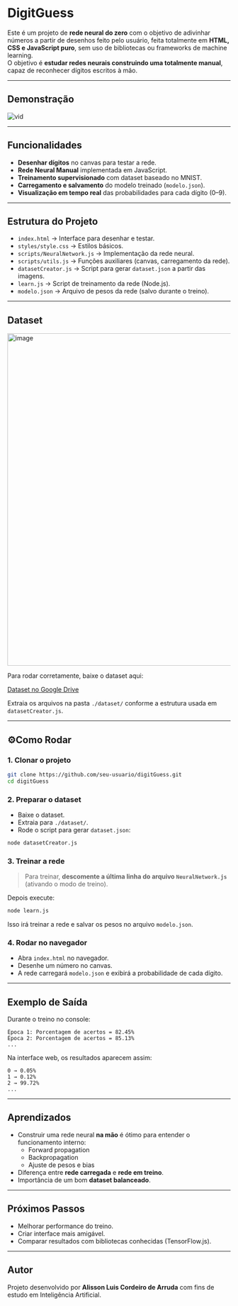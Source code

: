 # DigitGuess

Este é um projeto de **rede neural do zero** com o objetivo de adivinhar números a partir de desenhos feito pelo usuário, feita totalmente em **HTML, CSS e JavaScript puro**, sem uso de bibliotecas ou frameworks de machine learning.  
O objetivo é **estudar redes neurais construindo uma totalmente manual**, capaz de reconhecer dígitos escritos à mão.

---

## Demonstração

![vid](https://github.com/user-attachments/assets/994e0a15-1ff4-4502-825f-1d92b458da6e)

---

## Funcionalidades

- **Desenhar dígitos** no canvas para testar a rede.  
- **Rede Neural Manual** implementada em JavaScript.  
- **Treinamento supervisionado** com dataset baseado no MNIST.  
- **Carregamento e salvamento** do modelo treinado (`modelo.json`).  
- **Visualização em tempo real** das probabilidades para cada dígito (0–9).  

---

## Estrutura do Projeto

- `index.html` → Interface para desenhar e testar.  
- `styles/style.css` → Estilos básicos.  
- `scripts/NeuralNetwork.js` → Implementação da rede neural.  
- `scripts/utils.js` → Funções auxiliares (canvas, carregamento da rede).  
- `datasetCreator.js` → Script para gerar `dataset.json` a partir das imagens.  
- `learn.js` → Script de treinamento da rede (Node.js).  
- `modelo.json` → Arquivo de pesos da rede (salvo durante o treino).  

---

## Dataset

<img width="1212" height="750" alt="image" src="https://github.com/user-attachments/assets/3d1bf803-a6e1-4206-8959-9c862008ee32" />

Para rodar corretamente, baixe o dataset aqui:

[Dataset no Google Drive](https://drive.google.com/file/d/1wb-8vF9h7MS1aH42LIOW962UpfPxgFpf/view?usp=sharing)

Extraia os arquivos na pasta `./dataset/` conforme a estrutura usada em `datasetCreator.js`.

---

## ⚙Como Rodar

### 1. Clonar o projeto
```bash
git clone https://github.com/seu-usuario/digitGuess.git
cd digitGuess
```

### 2. Preparar o dataset
- Baixe o dataset.  
- Extraia para `./dataset/`.  
- Rode o script para gerar `dataset.json`:  
```bash
node datasetCreator.js
```

### 3. Treinar a rede
> Para treinar, **descomente a última linha do arquivo `NeuralNetwork.js`** (ativando o modo de treino).

Depois execute:
```bash
node learn.js
```

Isso irá treinar a rede e salvar os pesos no arquivo `modelo.json`.

### 4. Rodar no navegador
- Abra `index.html` no navegador.  
- Desenhe um número no canvas.  
- A rede carregará `modelo.json` e exibirá a probabilidade de cada dígito.  

---

## Exemplo de Saída

Durante o treino no console:

```
Época 1: Porcentagem de acertos = 82.45%
Época 2: Porcentagem de acertos = 85.13%
...
```

Na interface web, os resultados aparecem assim:

```
0 → 0.05%
1 → 0.12%
2 → 99.72%   
...
```

---

## Aprendizados

- Construir uma rede neural **na mão** é ótimo para entender o funcionamento interno:  
  - Forward propagation  
  - Backpropagation  
  - Ajuste de pesos e bias  
- Diferença entre **rede carregada** e **rede em treino**.  
- Importância de um bom **dataset balanceado**.  

---

## Próximos Passos

- Melhorar performance do treino.  
- Criar interface mais amigável.  
- Comparar resultados com bibliotecas conhecidas (TensorFlow.js).  

---

## Autor

Projeto desenvolvido por **Alisson Luis Cordeiro de Arruda** com fins de estudo em Inteligência Artificial.  
